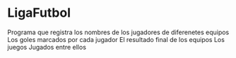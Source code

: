 # LigaFutbol
Programa que registra los nombres de los jugadores de diferenetes equipos
Los goles marcados por cada jugador
El resultado final de los equipos
Los juegos Jugados entre ellos
